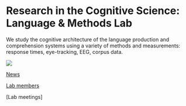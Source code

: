 

# Research in the Cognitive Science: Language & Methods Lab

We study the cognitive architecture of the language production and comprehension systems using a variety of methods and measurements: response times, eye-tracking, EEG, corpus data. 



<img src="./Lab_June2021.jpg">


[News](https://audreyburki.github.io/Lab-News/)  

[Lab members](https://audreyburki.github.io/Lab-Members/)  

[Lab meetings]

